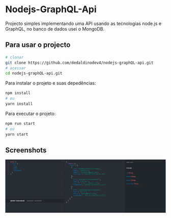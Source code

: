 # Nodejs-GraphQL-Api
Projecto simples implementando uma API usando as tecnologias node.js e GraphQL, no banco de dados usei o MongoDB.

## Para usar o projecto

```bash
# clonar
git clone https://github.com/dedaldinodev4/nodejs-graphQL-api.git
# acessar
cd nodejs-graphQL-api.git
```

Para instalar o projeto e suas depedências:

```bash
npm install
# ou
yarn install
```

Para executar o projeto:

```bash
npm run start
# ou
yarn start
```
## Screenshots
![ScreenShot 01](/public/screens/img1.png)